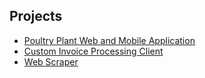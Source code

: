 ## Projects
* [Poultry Plant Web and Mobile Application](https://github.com/justindbarrett/jbarpoultryapp)
* [Custom Invoice Processing Client](https://github.com/justindbarrett/BWInvoiceApp)
* [Web Scraper](https://github.com/justindbarrett/WebScraper)

